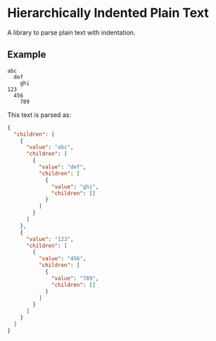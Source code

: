 # Hierarchically Indented Plain Text

A library to parse plain text with indentation.

## Example

```
abc
  def
    ghi
123
  456
    789
```

This text is parsed as:

```json
{
  "children": [
    {
      "value": "abc",
      "children": [
        {
          "value": "def",
          "children": [
            {
              "value": "ghi",
              "children": []
            }
          ]
        }
      ]
    },
    {
      "value": "123",
      "children": [
        {
          "value": "456",
          "children": [
            {
              "value": "789",
              "children": []
            }
          ]
        }
      ]
    }
  ]
}
```